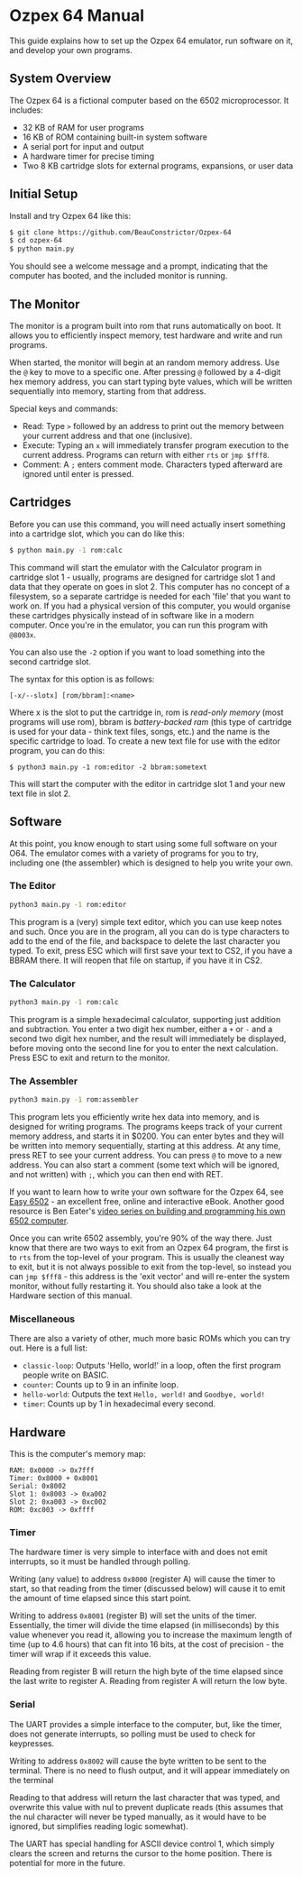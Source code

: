 # Ozpex 64 Manual

This guide explains how to set up the Ozpex 64 emulator, run software on it, and develop your own programs.

## System Overview

The Ozpex 64 is a fictional computer based on the 6502 microprocessor. It includes:

- 32 KB of RAM for user programs
- 16 KB of ROM containing built-in system software
- A serial port for input and output
- A hardware timer for precise timing
- Two 8 KB cartridge slots for external programs, expansions, or user data

## Initial Setup

Install and try Ozpex 64 like this:
```sh
$ git clone https://github.com/BeauConstrictor/Ozpex-64
$ cd ozpex-64
$ python main.py
```

You should see a welcome message and a prompt, indicating that the computer has booted, and the included monitor is running.

## The Monitor

The monitor is a program built into rom that runs automatically on boot. It allows you to efficiently inspect memory, test hardware and write and run programs.

When started, the monitor will begin at an random memory address. Use the `@` key to move to a specific one. After pressing `@` followed by a 4-digit hex memory address, you can start typing byte values, which will be written sequentially into memory, starting from that address.

Special keys and commands:

- Read:  Type `>` followed by an address to print out the memory between your current address and that one (inclusive).
- Execute: Typing an `x` will immediately transfer program execution to the current address. Programs can return with either `rts` or `jmp $fff8`.
- Comment: A `;` enters comment mode. Characters typed afterward are ignored until enter is pressed.

## Cartridges

Before you can use this command, you will need actually insert something into a cartridge slot, which you can do like this:

```sh
$ python main.py -1 rom:calc
```

This command will start the emulator with the Calculator program in cartridge slot 1 - usually, programs are designed for cartridge slot 1 and data that they operate on goes in slot 2. This computer has no concept of a filesystem, so a separate cartridge is needed for each 'file' that you want to work on. If you had a physical version of this computer, you would organise these cartridges physically instead of in software like in a modern computer. Once you're in the emulator, you can run this program with `@8003x`.

You can also use the `-2` option if you want to load something into the second cartridge slot.

The syntax for this option is as follows:

```
[-x/--slotx] [rom/bbram]:<name>
```

Where x is the slot to put the cartridge in, rom is *read-only memory* (most programs will use rom), bbram is *battery-backed ram* (this type of cartridge is used for your data - think text files, songs, etc.) and the name is the specific cartridge to load. To create a new text file for use with the editor program, you can do this:

```
$ python3 main.py -1 rom:editor -2 bbram:sometext
```

This will start the computer with the editor in cartridge slot 1 and your new text file in slot 2.

## Software

At this point, you know enough to start using some full software on your O64. The emulator comes with a variety of programs for you to try, including one (the assembler) which is designed to help you write your own.

### The Editor

```sh
python3 main.py -1 rom:editor
```

This program is a (very) simple text editor, which you can use keep notes and such. Once you are in the program, all you can do is type characters to add to the end of the file, and backspace to delete the last character you typed. To exit, press ESC which will first save your text to CS2, if you have a BBRAM there. It will reopen that file on startup, if you have it in CS2.

### The Calculator

```sh
python3 main.py -1 rom:calc
```

This program is a simple hexadecimal calculator, supporting just addition and subtraction. You enter a two digit hex number, either a `+` or `-` and a second two digit hex number, and the result will immediately be displayed, before moving onto the second line for you to enter the next calculation. Press ESC to exit and return to the monitor.

### The Assembler

```sh
python3 main.py -1 rom:assembler
```

This program lets you efficiently write hex data into memory, and is designed for writing programs. The programs keeps track of your current memory address, and starts it in $0200. You can enter bytes and they will be written into memory sequentially, starting at this address. At any time, press RET to see your current address. You can press `@` to move to a new address. You can also start a comment (some text which will be ignored, and not written) with `;`, which you can then end with RET.

If you want to learn how to write your own software for the Ozpex 64, see [Easy 6502](https://skilldrick.github.io/easy6502/) - an excellent free, online and interactive eBook. Another good resource is Ben Eater's [video series on building and programming his own 6502 computer](https://www.youtube.com/watch?v=LnzuMJLZRdU&list=PLowKtXNTBypFbtuVMUVXNR0z1mu7dp7eH).

Once you can write 6502 assembly, you're 90% of the way there. Just know that there are two ways to exit from an Ozpex 64 program, the first is to `rts` from the top-level of your program. This is usually the cleanest way to exit, but it is not always possible to exit from the top-level, so instead you can `jmp $fff8` - this address is the 'exit vector' and will re-enter the system monitor, without fully restarting it. You should also take a look at the Hardware section of this manual.

### Miscellaneous

There are also a variety of other, much more basic ROMs which you can try out. Here is a full list:

- `classic-loop`: Outputs 'Hello, world!' in a loop, often the first program people write on BASIC.
- `counter`: Counts up to 9 in an infinite loop.
- `hello-world`: Outputs the text `Hello, world!` and `Goodbye, world!`
- `timer`: Counts up by 1 in hexadecimal every second.

## Hardware

This is the computer's memory map:

```plain
RAM: 0x0000 -> 0x7fff
Timer: 0x8000 + 0x8001
Serial: 0x8002
Slot 1: 0x8003 -> 0xa002
Slot 2: 0xa003 -> 0xc002
ROM: 0xc003 -> 0xffff
```

### Timer

The hardware timer is very simple to interface with and does not emit interrupts, so it must be handled through polling.

Writing (any value) to address `0x8000` (register A) will cause the timer to start, so that reading from the timer (discussed below) will cause it to emit the amount of time elapsed since this start point.

Writing to address `0x8001` (register B) will set the units of the timer. Essentially, the timer will divide the time elapsed (in milliseconds) by this value whenever you read it, allowing you to increase the maximum length of time (up to 4.6 hours) that can fit into 16 bits, at the cost of precision - the timer will wrap if it exceeds this value.

Reading from register B will return the high byte of the time elapsed since the last write to register A. Reading from register A will return the low byte.

### Serial

The UART provides a simple interface to the computer, but, like the timer, does not generate interrupts, so polling must be used to check for keypresses.

Writing to address `0x8002` will cause the byte written to be sent to the terminal. There is no need to flush output, and it will appear immediately on the terminal

Reading to that address will return the last character that was typed, and overwrite this value with nul to prevent duplicate reads (this assumes that the nul character will never be typed manually, as it would have to be ignored, but simplifies reading logic somewhat).

The UART has special handling for ASCII device control 1, which simply clears the screen and returns the cursor to the home position. There is potential for more in the future.
